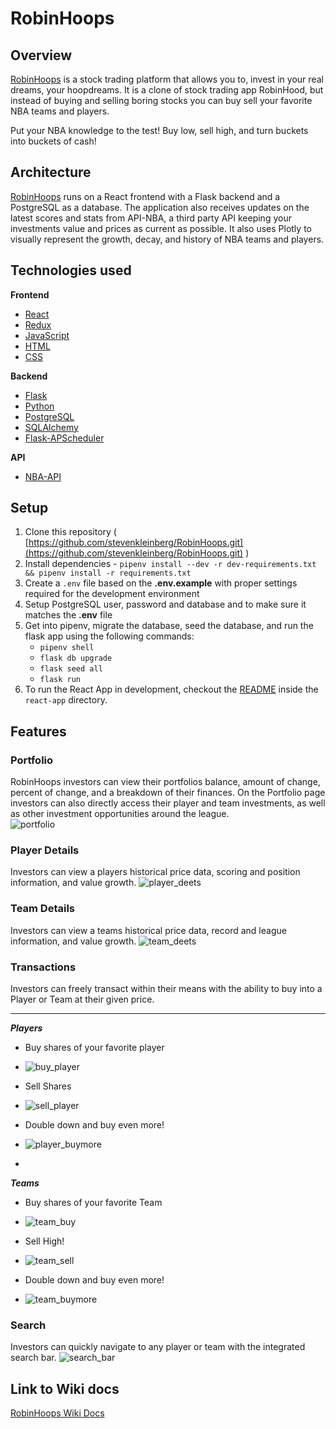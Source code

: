 # RobinHoops
## Overview
[RobinHoops](https://robin-hoops.herokuapp.com/login) is a stock trading platform that allows you to, invest in your real dreams, your hoopdreams. It is a clone of stock trading app RobinHood, but instead of buying and selling boring stocks you can buy sell your favorite NBA teams and players.

Put your NBA knowledge to the test! Buy low, sell high, and turn buckets into buckets of cash! 

## Architecture 
[RobinHoops](https://robin-hoops.herokuapp.com/login) runs on a React frontend with a Flask backend and a PostgreSQL as a database. The application also receives updates on the latest scores and stats from API-NBA, a third party API keeping your investments value and prices as current as possible. It also uses Plotly to visually represent the growth, decay, and history of NBA teams and players.
## Technologies used
**Frontend**

-   [React](https://reactjs.org/)
-   [Redux](https://redux.js.org/)
-   [JavaScript](https://developer.mozilla.org/en-US/docs/Web/JavaScript)
-   [HTML](https://developer.mozilla.org/en-US/docs/Web/HTML)
-   [CSS](https://developer.mozilla.org/en-US/docs/Web/CSS)

**Backend**

-   [Flask](https://flask.palletsprojects.com/en/2.1.x/)
-   [Python](https://docs.python.org/3/)
-   [PostgreSQL](https://www.postgresql.org/)
-   [SQLAlchemy](https://www.sqlalchemy.org/)
-  [Flask-APScheduler](https://viniciuschiele.github.io/flask-apscheduler/)

 
**API**
- [NBA-API](https://rapidapi.com/api-sports/api/api-nba)


## Setup
1.  Clone this repository ( [https://github.com/stevenkleinberg/RobinHoops.git](https://github.com/stevenkleinberg/RobinHoops.git) )
2.  Install dependencies -  `pipenv install --dev -r dev-requirements.txt && pipenv install -r requirements.txt`
3.  Create a  `.env`  file based on the  **.env.example**  with proper settings required for the development environment
4.  Setup PostgreSQL user, password and database and to make sure it matches the  **.env**  file
5.  Get into pipenv, migrate the database, seed the database, and run the flask app using the following commands:
    -   `pipenv shell`
    -   `flask db upgrade`
    -   `flask seed all`
    -   `flask run`
6.  To run the React App in development, checkout the  [README](https://github.com/stevenkleinberg/RobinHoops/blob/main/react-app/README.md)  inside the  `react-app`  directory.

## Features
### Portfolio
RobinHoops investors can view their portfolios balance, amount of change, percent of change, and a breakdown of their finances. On the Portfolio page investors can also directly access their player and team investments, as well as other investment opportunities around the league.  
![portfolio](https://user-images.githubusercontent.com/94195000/169759595-d72d3866-d44b-49c4-b610-65dfb462f823.png)


### Player Details
Investors can view a players historical price data, scoring and position information, and value growth.
![player_deets](https://user-images.githubusercontent.com/94195000/169759623-24570e4e-8210-4391-a291-fa4311f0c8bd.png)

### Team Details
Investors can view a teams historical price data, record and league information, and value growth.
![team_deets](https://user-images.githubusercontent.com/94195000/169759642-dae7c9b4-1ff6-4a72-b763-76ee1bf3136b.png)

### Transactions
Investors can freely transact within their means with the ability to buy into a Player or Team at their given price.  
 	
 ******
 ***Players***
- Buy shares of your favorite player
- ![buy_player](https://user-images.githubusercontent.com/94195000/169759732-0cb19c70-f76a-43f6-b395-73bdb7a03720.png)

- Sell Shares
- ![sell_player](https://user-images.githubusercontent.com/94195000/169759749-c78abbfb-83db-4a7c-a5e1-407be6dcdaac.png)

- Double down and buy even more!
- ![player_buymore](https://user-images.githubusercontent.com/94195000/169759760-04a797df-0953-4be7-8374-f6f7ab1b6e66.png)

- 
 ***Teams***
- Buy shares of your favorite Team
- ![team_buy](https://user-images.githubusercontent.com/94195000/169759676-8adf376b-28b2-447b-82aa-0db47ce3b7bc.png)

- Sell High!
- ![team_sell](https://user-images.githubusercontent.com/94195000/169759703-f7a079ed-3ab2-4a17-95e2-d2edae3cb67a.png)

- Double down and buy even more!
- ![team_buymore](https://user-images.githubusercontent.com/94195000/169759720-751d29cd-fe30-49ee-acb1-190960719112.png)


### Search
Investors can quickly navigate to any player or team with the integrated search bar.
![search_bar](https://user-images.githubusercontent.com/94195000/169759775-2588990d-707a-4322-9677-210ca47b5aaf.png)

## Link to Wiki docs

[RobinHoops Wiki Docs](https://github.com/stevenkleinberg/RobinHoops/wiki)
